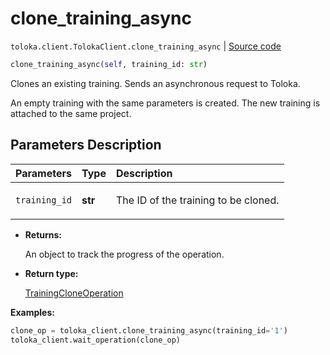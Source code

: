 # clone_training_async
`toloka.client.TolokaClient.clone_training_async` | [Source code](https://github.com/Toloka/toloka-kit/blob/v1.1.3/src/client/__init__.py#L1828)

```python
clone_training_async(self, training_id: str)
```

Clones an existing training. Sends an asynchronous request to Toloka.


An empty training with the same parameters is created.
The new training is attached to the same project.

## Parameters Description

| Parameters | Type | Description |
| :----------| :----| :-----------|
`training_id`|**str**|<p>The ID of the training to be cloned.</p>

* **Returns:**

  An object to track the progress of the operation.

* **Return type:**

  [TrainingCloneOperation](toloka.client.operations.TrainingCloneOperation.md)

**Examples:**


```python
clone_op = toloka_client.clone_training_async(training_id='1')
toloka_client.wait_operation(clone_op)
```
